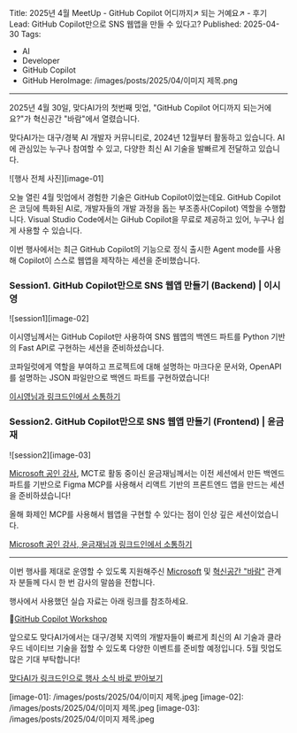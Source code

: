 Title: 2025년 4월 MeetUp - GitHub Copilot 어디까지↗ 되는 거예요↗ - 후기
Lead: GitHub Copilot만으로 SNS 웹앱을 만들 수 있다고?
Published: 2025-04-30
Tags:
  - AI
  - Developer
  - GitHub Copilot
  - GitHub
HeroImage: /images/posts/2025/04/이미지 제목.png
---

2025년 4월 30일, 맞다AI가의 첫번째 밋업, "GitHub Copilot 어디까지 되는거에요?"가 혁신공간 "바람"에서 열렸습니다.

맞다AI가는 대구/경북 AI 개발자 커뮤니티로, 2024년 12월부터 활동하고 있습니다. AI에 관심있는 누구나 참여할 수 있고, 다양한 최신 AI 기술을 발빠르게 전달하고 있습니다.

![행사 전체 사진][image-01]

오늘 열린 4월 밋업에서 경험한 기술은 GitHub Copilot이었는데요. GitHub Copilot은 코딩에 특화된 AI로, 개발자들의 개발 과정을 돕는 부조종사(Copilot) 역할을 수행합니다. Visual Studio Code에서는 GiHub Copilot을 무료로 제공하고 있어, 누구나 쉽게 사용할 수 있습니다.

이번 행사에서는 최근 GitHub Copilot의 기능으로 정식 출시한 Agent mode를 사용해 Copilot이 스스로 웹앱을 제작하는 세션을 준비했습니다.

### Session1. GitHub Copilot만으로 SNS 웹앱 만들기 (Backend) | 이시영

![session1][image-02]

이시영님께서는 GitHub Copilot만 사용하여 SNS 웹앱의 백엔드 파트를 Python 기반의 Fast API로 구현하는 세션을 준비하셨습니다.

코파일럿에게 역할을 부여하고 프로젝트에 대해 설명하는 마크다운 문서와, OpenAPI를 설명하는 JSON 파일만으로 백엔드 파트를 구현하였습니다!

[이시영님과 링크드인에서 소통하기][siyoung-sns]

### Session2. GitHub Copilot만으로 SNS 웹앱 만들기 (Frontend) | 윤금재

![session2][image-03]

[Microsoft 공인 강사][mct], MCT로 활동 중이신 윤금재님께서는 이전 세션에서 만든 백엔드 파트를 기반으로 Figma MCP를 사용해서 리액트 기반의 프론트엔드 앱을 만드는 세션을 준비하셨습니다!

올해 화제인 MCP를 사용해서 웹앱을 구현할 수 있다는 점이 인상 깊은 세션이었습니다.

[Microsoft 공인 강사, 윤금재님과 링크드인에서 소통하기][keumjae-sns]

---

이번 행사를 제대로 운영할 수 있도록 지원해주신 [Microsoft][ms] 및 [혁신공간 "바람"][baram] 관계자 분들께 다시 한 번 감사의 말씀을 전합니다.

행사에서 사용했던 실습 자료는 아래 링크를 참조하세요.

📝[GitHub Copilot Workshop][gh sample]

앞으로도 맞다AI가에서는 대구/경북 지역의 개발자들이 빠르게 최신의 AI 기술과 클라우드 네이티브 기술을 접할 수 있도록 다양한 이벤트를 준비할 예정입니다. 5월 밋업도 많은 기대 부탁합니다!

[맞다AI가 링크드인으로 행사 소식 바로 받아보기][matdaaiga-sns]

[image-01]: /images/posts/2025/04/이미지 제목.jpeg
[image-02]: /images/posts/2025/04/이미지 제목.jpeg
[image-03]: /images/posts/2025/04/이미지 제목.jpeg

[gh sample]: https://github.com/matdaaiga-kr/github-copilot-workshop

[ms]: https://microsoft.com
[baram]: http://www.dgyouth.kr/dgyouth/intro.asp

[mct]: https://learn.microsoft.com/credentials/certifications/mct-certification

[justin-sns]: https://linkedin.com/in/justinyoo
[siyoung-sns]: https://linkedin.com/in/krsy0411
[keumjae-sns]: https://linkedin.com/in/keumjae-yoon-9371a5280
[matdaaiga-sns]: https://www.linkedin.com/company/matdaaiga
